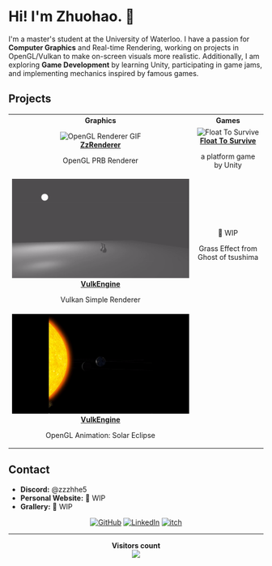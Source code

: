 # Hi! I'm Zhuohao. 👋

I'm a master's student at the University of Waterloo. I have a passion for **Computer Graphics** and Real-time Rendering, working on projects in OpenGL/Vulkan to make on-screen visuals more realistic. Additionally, I am exploring **Game Development** by learning Unity, participating in game jams, and implementing mechanics inspired by famous games.

## Projects

<table>
  <tr>
    <th>Graphics</th>
    <th>Games</th>
  </tr>
  <tr>
    <td>
      <center><img src="Assets/ZzRenderer.gif" alt="OpenGL Renderer GIF" style="width:100%;"/>
      <br>
      <b><a href="https://github.com/ZzzhHe/ZzRenderer">ZzRenderer</a></b>
      <p>OpenGL PRB Renderer</p></center>
    </td>
    <td>
      <center><img src="Assets/FloatToSurvive.gif" alt="Float To Survive" style="width:100%;"/>
      <br>
      <b><a href="https://howhao.itch.io/float-to-survive">Float To Survive</a></b><p>a platform game by Unity</p></center>
    </td>
  </tr>
  <tr>
    <td>
      <img src="Assets/VulkEngine.gif" alt="Vulkan Renderer GIF" style="width:100%;"/>
      <br>
      <center><b><a href="https://github.com/ZzzhHe/VulkEngine">VulkEngine</a></b><p>Vulkan Simple Renderer</p></center>
    </td>
    <td>
      <center>
      <!-- <h4><a href="https://github.com/yourusername/mechanics-demo">Mechanics Demo</a></h4> -->
      <p>🚧 WIP </p>
      <p>Grass Effect from Ghost of tsushima</p>
      </center>
    </td>
  </tr>
  <tr>
    <td>
      <center><img src="Assets/SolarSystem.gif" alt="Solar System GIF" style="width:100%;"/>
      <br>
      <b><a href="https://github.com/ZzzhHe/SolarSystem">VulkEngine</a></b><p>OpenGL Animation: Solar Eclipse</p></center>
    </td>
    <td>
      <center>
    </td>
  </tr>
</table>



## Contact

- **Discord:** @zzzhhe5
- **Personal Website:** 🚧 WIP
- **Grallery:** 🚧 WIP

<p align="center">
  <a href="https://github.com/ZzzhHe">
    <picture>
      <source media="(prefers-color-scheme: dark)" srcset="https://cdn.simpleicons.org/github/white">
      <img alt="GitHub" title="GitHub" height="48" width="48" src="https://cdn.simpleicons.org/github"></picture></a>
  <a href="https://www.linkedin.com/in/zhuohao-he-5087392a7">
    <img alt="LinkedIn" title="LinkedIn" height="48" width="48" src="https://cdn.simpleicons.org/linkedin"></a>
  <a href="https://howhao.itch.io/">
    <img alt="itch" title="itch" height="48" width="48" src="https://cdn.simpleicons.org/itchdotio"></a>
</p>


---

<p align="center"> 
  <b>Visitors count</b><br>
  <img src="https://profile-counter.glitch.me/ZzzhHe/count.svg" />
</p>
